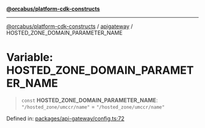 [**@orcabus/platform-cdk-constructs**](../../../../README.md)

***

[@orcabus/platform-cdk-constructs](../../../../README.md) / [apigateway](../README.md) / HOSTED\_ZONE\_DOMAIN\_PARAMETER\_NAME

# Variable: HOSTED\_ZONE\_DOMAIN\_PARAMETER\_NAME

> `const` **HOSTED\_ZONE\_DOMAIN\_PARAMETER\_NAME**: `"/hosted_zone/umccr/name"` = `"/hosted_zone/umccr/name"`

Defined in: [packages/api-gateway/config.ts:72](https://github.com/OrcaBus/platform-cdk-constructs/blob/main/packages/api-gateway/config.ts#L72)
